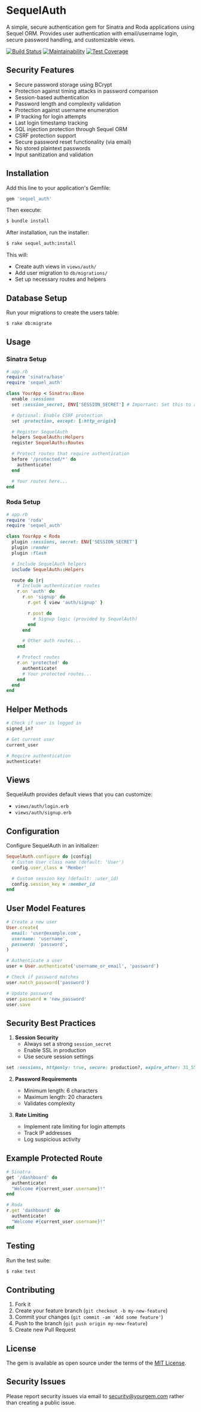 # SequelAuth

A simple, secure authentication gem for Sinatra and Roda applications using Sequel ORM.
Provides user authentication with email/username login, secure password handling, and customizable views.

[![Build Status](https://app.travis-ci.com/dcalixto/sequel_auth.svg?token=eZ8xZn3yqKudZ5sNxRYM&branch=master)](https://app.travis-ci.com/dcalixto/sequel_auth)
[![Maintainability](https://api.codeclimate.com/v1/badges/b9109f665afed8a96d4e/maintainability)](https://codeclimate.com/github/dcalixto/sequel_auth/maintainability)
[![Test Coverage](https://api.codeclimate.com/v1/badges/b9109f665afed8a96d4e/test_coverage)](https://codeclimate.com/github/dcalixto/sequel_auth/test_coverage)

## Security Features

- Secure password storage using BCrypt
- Protection against timing attacks in password comparison
- Session-based authentication
- Password length and complexity validation
- Protection against username enumeration
- IP tracking for login attempts
- Last login timestamp tracking
- SQL injection protection through Sequel ORM
- CSRF protection support
- Secure password reset functionality (via email)
- No stored plaintext passwords
- Input sanitization and validation

## Installation

Add this line to your application's Gemfile:

```ruby
gem 'sequel_auth'
```

Then execute:

```bash
$ bundle install
```

After installation, run the installer:

```bash
$ rake sequel_auth:install
```

This will:

- Create auth views in `views/auth/`
- Add user migration to `db/migrations/`
- Set up necessary routes and helpers

## Database Setup

Run your migrations to create the users table:

```bash
$ rake db:migrate
```

## Usage

### Sinatra Setup

```ruby
# app.rb
require 'sinatra/base'
require 'sequel_auth'

class YourApp < Sinatra::Base
  enable :sessions
  set :session_secret, ENV['SESSION_SECRET'] # Important: Set this to a secure value

  # Optional: Enable CSRF protection
  set :protection, except: [:http_origin]

  # Register SequelAuth
  helpers SequelAuth::Helpers
  register SequelAuth::Routes

  # Protect routes that require authentication
  before '/protected/*' do
    authenticate!
  end

  # Your routes here...
end
```

### Roda Setup

```ruby
# app.rb
require 'roda'
require 'sequel_auth'

class YourApp < Roda
  plugin :sessions, secret: ENV['SESSION_SECRET']
  plugin :render
  plugin :flash

  # Include SequelAuth helpers
  include SequelAuth::Helpers

  route do |r|
    # Include authentication routes
    r.on 'auth' do
      r.on 'signup' do
        r.get { view 'auth/signup' }

        r.post do
          # Signup logic (provided by SequelAuth)
        end
      end

      # Other auth routes...
    end

    # Protect routes
    r.on 'protected' do
      authenticate!
      # Your protected routes...
    end
  end
end
```

## Helper Methods

```ruby
# Check if user is logged in
signed_in?

# Get current user
current_user

# Require authentication
authenticate!
```

## Views

SequelAuth provides default views that you can customize:

- `views/auth/login.erb`
- `views/auth/signup.erb`

## Configuration

Configure SequelAuth in an initializer:

```ruby
SequelAuth.configure do |config|
  # Custom User class name (default: 'User')
  config.user_class = 'Member'

  # Custom session key (default: :user_id)
  config.session_key = :member_id
end
```

## User Model Features

```ruby
# Create a new user
User.create(
  email: 'user@example.com',
  username: 'username',
  password: 'password',
)

# Authenticate a user
user = User.authenticate('username_or_email', 'password')

# Check if password matches
user.match_password('password')

# Update password
user.password = 'new_password'
user.save
```

## Security Best Practices

1. **Session Security**
   - Always set a strong `session_secret`
   - Enable SSL in production
   - Use secure session settings

```ruby
set :sessions, httponly: true, secure: production?, expire_after: 31_557_600 # 1 year
```

2. **Password Requirements**

   - Minimum length: 6 characters
   - Maximum length: 20 characters
   - Validates complexity

3. **Rate Limiting**
   - Implement rate limiting for login attempts
   - Track IP addresses
   - Log suspicious activity

## Example Protected Route

```ruby
# Sinatra
get '/dashboard' do
  authenticate!
  "Welcome #{current_user.username}!"
end

# Roda
r.get 'dashboard' do
  authenticate!
  "Welcome #{current_user.username}!"
end
```

## Testing

Run the test suite:

```bash
$ rake test
```

## Contributing

1. Fork it
2. Create your feature branch (`git checkout -b my-new-feature`)
3. Commit your changes (`git commit -am 'Add some feature'`)
4. Push to the branch (`git push origin my-new-feature`)
5. Create new Pull Request

## License

The gem is available as open source under the terms of the [MIT License](https://opensource.org/licenses/MIT).

## Security Issues

Please report security issues via email to security@yourgem.com rather than creating a public issue.
